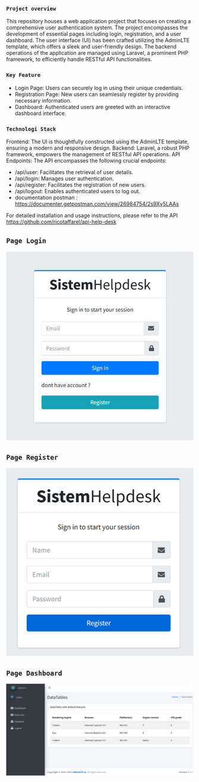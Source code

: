 ### `Project overview`
This repository houses a web application project that focuses on creating a comprehensive user authentication system. The project encompasses the development of essential pages including login, registration, and a user dashboard. The user interface (UI) has been crafted utilizing the AdminLTE template, which offers a sleek and user-friendly design. The backend operations of the application are managed using Laravel, a prominent PHP framework, to efficiently handle RESTful API functionalities.

### `Key Feature`
 - Login Page: Users can securely log in using their unique credentials.
 - Registration Page: New users can seamlessly register by providing necessary information.
 - Dashboard: Authenticated users are greeted with an interactive dashboard interface.

### `Technologi Stack`
Frontend: The UI is thoughtfully constructed using the AdminLTE template, ensuring a modern and responsive design.
Backend: Laravel, a robust PHP framework, empowers the management of RESTful API operations.
API Endpoints: The API encompasses the following crucial endpoints:
 - /api/user: Facilitates the retrieval of user details.
 - /api/login: Manages user authentication.
 - /api/register: Facilitates the registration of new users.
 - /api/logout: Enables authenticated users to log out.
 - documentation postman : https://documenter.getpostman.com/view/26984754/2s9Xy5LAAs

 For detailed installation and usage instructions, please refer to the API https://github.com/ricotaffarel/api-help-desk

 ## `Page Login`
 <img src="https://github.com/ricotaffarel/reactjs-helpdesk/blob/master/picture/login.png" />

 ## `Page Register`
  <img src="https://github.com/ricotaffarel/reactjs-helpdesk/blob/master/picture/register.png" />

 ## `Page Dashboard`
  <img src="https://github.com/ricotaffarel/reactjs-helpdesk/blob/master/picture/dashboard.png" />
